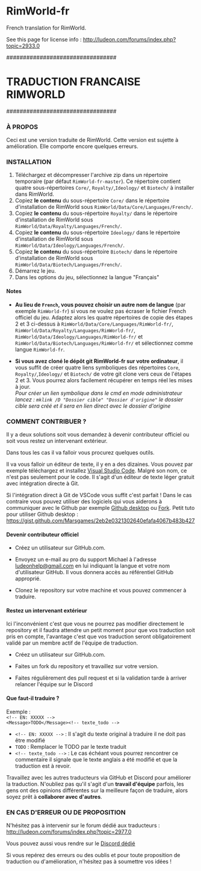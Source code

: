 # RimWorld-fr
French translation for RimWorld.

See this page for license info : http://ludeon.com/forums/index.php?topic=2933.0


#################################
# TRADUCTION FRANCAISE RIMWORLD #
#################################

### À PROPOS ###
Ceci est une version traduite de RimWorld. 
Cette version est sujette à amélioration.
Elle comporte encore quelques erreurs.

### INSTALLATION ###
 1. Téléchargez et décompresser l'archive zip dans un répertoire temporaire (par défaut `RimWorld-fr-master`). Ce répertoire contient quatre sous-répertoires `Core/`, `Royalty/`,`Ideology/` et `Biotech/` à installer dans RimWorld.
 2. Copiez **le contenu** du sous-répertoire `Core/` dans le répertoire d'installation de RimWorld sous `RimWorld/Data/Core/Languages/French/`.
 3.  Copiez **le contenu** du sous-répertoire `Royalty/` dans le répertoire d'installation de RimWorld sous `RimWorld/Data/Royalty/Languages/French/`.
  2. Copiez **le contenu** du sous-répertoire `Ideology/` dans le répertoire d'installation de RimWorld sous `RimWorld/Data/Ideology/Languages/French/`.
 3.  Copiez **le contenu** du sous-répertoire `Biotech/` dans le répertoire d'installation de RimWorld sous `RimWorld/Data/Biotech/Languages/French/`.
 4. Démarrez le jeu.
 5. Dans les options du jeu, sélectionnez la langue "Français"

#### Notes ####
 - **Au lieu de `French`, vous pouvez choisir un autre nom de langue** (par exemple `RimWorld-fr`) si vous ne voulez pas écraser le fichier French officiel du jeu. Adaptez alors les quatre répertoires de copie des étapes 2 et 3 ci-dessus à `RimWorld/Data/Core/Languages/RimWorld-fr/`, `RimWorld/Data/Royalty/Languages/RimWorld-fr/`, `RimWorld/Data/Ideology/Languages/RimWorld-fr/` et `RimWorld/Data/Biotech/Languages/RimWorld-fr/` et sélectionnez comme langue `RimWorld-fr`.

 - **Si vous avez cloné le dépôt git RimWorld-fr sur votre ordinateur**, il vous suffit de créer quatre liens symboliques des répertoires `Core`, `Royalty/`,`Ideology/` et `Biotech/` de votre git clone vers ceux de l'étapes 2 et 3. Vous pourrez alors facilement récupérer en temps réel les mises à jour.   
 *Pour créer un lien symbolique dans le cmd en mode administrateur lancez : `mklink /D "Dossier cible" "Dossier d'origine"` le dossier cible sera créé et il sera en lien direct avec le dossier d'origine*
 
### COMMENT CONTRIBUER ? ###
 Il y a deux solutions soit vous demandez à devenir contributeur officiel ou soit vous restez un intervenant extérieur.
 
 Dans tous les cas il va falloir vous procurez quelques outils.

 Il va vous falloir un éditeur de texte, il y en a des dizaines. Vous pouvez par exemple téléchargez et installez [Visual Studio Code](https://code.visualstudio.com/). Malgré son nom, ce n'est pas seulement pour le code. Il s'agit d'un éditeur de texte léger gratuit avec intégration directe à Git.

 Si l'intégration direct à Git de VSCode vous suffit c'est parfait ! Dans le cas contraire vous pouvez utiliser des logiciels qui vous aiderons à communiquer avec le Github par exemple [Github desktop](https://desktop.github.com/) ou [Fork](https://git-fork.com/).
Petit tuto pour utiliser Github desktop : https://gist.github.com/Marsgames/2eb2e0321302640efafa4067b483b427 

#### Devenir contributeur officiel ####
 - Créez un utilisateur sur GitHub.com.

 - Envoyez un e-mail au pro du support Michael à l'adresse ludeonhelp@gmail.com en lui indiquant la langue et votre nom d'utilisateur GitHub. Il vous donnera accès au référentiel GitHub approprié.

 - Clonez le repository sur votre machine et vous pouvez commencer à traduire.

#### Restez un intervenant extérieur ####
Ici l'inconvénient c'est que vous ne pourrez pas modifier directement le repository et il faudra attendre un petit moment pour que vos traduction soit pris en compte, l'avantage c'est que vos traduction seront obligatoirement validé par un membre actif de l'équipe de traduction.

 - Créez un utilisateur sur GitHub.com.

 - Faites un fork du repository et travaillez sur votre version.

 - Faites régulièrement des pull request et si la validation tarde à arriver relancer l'équipe sur le Discord

#### Que faut-il traduire ? ####
Exemple :   
`<!-- EN: XXXXX -->`  
`<Message>TODO</Message><!-- texte_todo -->`

 - `<!-- EN: XXXXX -->` : Il s'agit du texte original à traduire il ne doit pas être modifié
 - `TODO` : Remplacer le TODO par le texte traduit
 - `<!-- texte_todo -->` : Le cas échéant vous pourrez rencontrer ce commentaire il signale que le texte anglais a été modifié et que la traduction est à revoir.

Travaillez avec les autres traducteurs via GitHub et Discord pour améliorer la traduction. N'oubliez pas qu'il s'agit d'un **travail d'équipe** parfois, les gens ont des opinions différentes sur la meilleure façon de traduire, alors soyez prêt à **collaborer avec d'autres**.

### EN CAS D'ERREUR OU DE PROPOSITION ###
N'hésitez pas à intervenir sur le forum dédié aux traducteurs : http://ludeon.com/forums/index.php?topic=2977.0

Vous pouvez aussi vous rendre sur le [Discord dédié](https://discord.gg/cJmKZpv)

Si vous repérez des erreurs ou des oublis et pour toute proposition de traduction ou d'amélioration, n'hésitez pas à soumettre vos idées !
